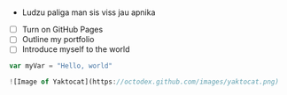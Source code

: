 #  
* Ludzu paliga man sis viss jau apnika
- [ ] Turn on GitHub Pages
- [ ] Outline my portfolio
- [ ] Introduce myself to the world
``` javascript
var myVar = "Hello, world"

![Image of Yaktocat](https://octodex.github.com/images/yaktocat.png)


